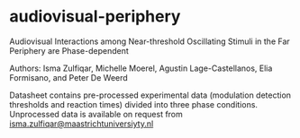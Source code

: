 # audiovisual-periphery
Audiovisual Interactions among Near-threshold Oscillating Stimuli in the Far Periphery are Phase-dependent 

Authors: Isma Zulfiqar, Michelle Moerel, Agustin Lage-Castellanos, Elia Formisano, and Peter De Weerd

Datasheet contains pre-processed experimental data (modulation detection thresholds and reaction times) divided into three phase conditions. 
Unprocessed data is available on request from isma.zulfiqar@maastrichtuniversiyty.nl
